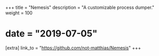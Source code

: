 +++
title = "Nemesis"
description = "A customizable process dumper."
weight = 100
# date = "2019-07-05"

[extra]
link_to = "https://github.com/not-matthias/Nemesis"
+++

